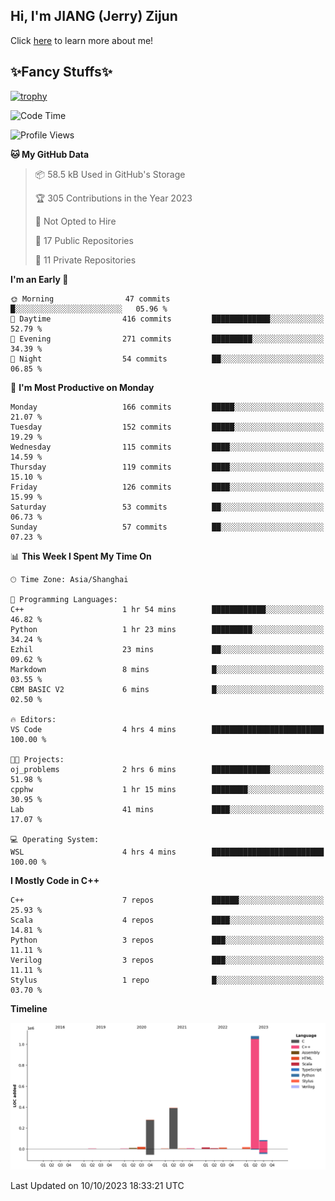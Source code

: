 ## Hi, I'm JIANG (Jerry) Zijun

Click [here](https://jzjerry.github.io/about/) to learn more about me!

## ✨Fancy Stuffs✨
[![trophy](https://github-profile-trophy.vercel.app/?username=jzjerry&theme=onedark)](https://github.com/ryo-ma/github-profile-trophy)
<!--START_SECTION:waka-->
![Code Time](http://img.shields.io/badge/Code%20Time-47%20hrs%2028%20mins-blue)

![Profile Views](http://img.shields.io/badge/Profile%20Views-0-blue)

**🐱 My GitHub Data** 

> 📦 58.5 kB Used in GitHub's Storage 
 > 
> 🏆 305 Contributions in the Year 2023
 > 
> 🚫 Not Opted to Hire
 > 
> 📜 17 Public Repositories 
 > 
> 🔑 11 Private Repositories 
 > 
**I'm an Early 🐤** 

```text
🌞 Morning                47 commits          █░░░░░░░░░░░░░░░░░░░░░░░░   05.96 % 
🌆 Daytime                416 commits         █████████████░░░░░░░░░░░░   52.79 % 
🌃 Evening                271 commits         █████████░░░░░░░░░░░░░░░░   34.39 % 
🌙 Night                  54 commits          ██░░░░░░░░░░░░░░░░░░░░░░░   06.85 % 
```
📅 **I'm Most Productive on Monday** 

```text
Monday                   166 commits         █████░░░░░░░░░░░░░░░░░░░░   21.07 % 
Tuesday                  152 commits         █████░░░░░░░░░░░░░░░░░░░░   19.29 % 
Wednesday                115 commits         ████░░░░░░░░░░░░░░░░░░░░░   14.59 % 
Thursday                 119 commits         ████░░░░░░░░░░░░░░░░░░░░░   15.10 % 
Friday                   126 commits         ████░░░░░░░░░░░░░░░░░░░░░   15.99 % 
Saturday                 53 commits          ██░░░░░░░░░░░░░░░░░░░░░░░   06.73 % 
Sunday                   57 commits          ██░░░░░░░░░░░░░░░░░░░░░░░   07.23 % 
```


📊 **This Week I Spent My Time On** 

```text
🕑︎ Time Zone: Asia/Shanghai

💬 Programming Languages: 
C++                      1 hr 54 mins        ████████████░░░░░░░░░░░░░   46.82 % 
Python                   1 hr 23 mins        █████████░░░░░░░░░░░░░░░░   34.24 % 
Ezhil                    23 mins             ██░░░░░░░░░░░░░░░░░░░░░░░   09.62 % 
Markdown                 8 mins              █░░░░░░░░░░░░░░░░░░░░░░░░   03.55 % 
CBM BASIC V2             6 mins              █░░░░░░░░░░░░░░░░░░░░░░░░   02.50 % 

🔥 Editors: 
VS Code                  4 hrs 4 mins        █████████████████████████   100.00 % 

🐱‍💻 Projects: 
oj_problems              2 hrs 6 mins        █████████████░░░░░░░░░░░░   51.98 % 
cpphw                    1 hr 15 mins        ████████░░░░░░░░░░░░░░░░░   30.95 % 
Lab                      41 mins             ████░░░░░░░░░░░░░░░░░░░░░   17.07 % 

💻 Operating System: 
WSL                      4 hrs 4 mins        █████████████████████████   100.00 % 
```

**I Mostly Code in C++** 

```text
C++                      7 repos             ██████░░░░░░░░░░░░░░░░░░░   25.93 % 
Scala                    4 repos             ████░░░░░░░░░░░░░░░░░░░░░   14.81 % 
Python                   3 repos             ███░░░░░░░░░░░░░░░░░░░░░░   11.11 % 
Verilog                  3 repos             ███░░░░░░░░░░░░░░░░░░░░░░   11.11 % 
Stylus                   1 repo              █░░░░░░░░░░░░░░░░░░░░░░░░   03.70 % 
```



**Timeline**

![Lines of Code chart](https://raw.githubusercontent.com/Jzjerry/Jzjerry/main/assets/bar_graph.png)


 Last Updated on 10/10/2023 18:33:21 UTC
<!--END_SECTION:waka-->

